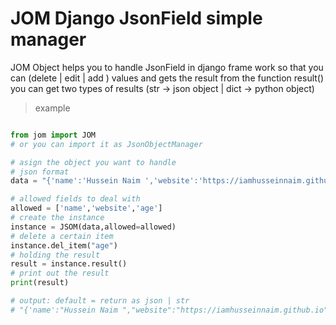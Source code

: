 # JOM Django JsonField simple manager

JOM Object helps you to handle JsonField in django frame work 
so that you can (delete | edit | add ) values and gets the result from the function
result() 
you can get two types of results (str -> json object | dict -> python object)

> example 

```python

from jom import JOM 
# or you can import it as JsonObjectManager

# asign the object you want to handle 
# json format 
data = "{'name':'Hussein Naim ','website':'https://iamhusseinnaim.github.io','age':22}"

# allowed fields to deal with 
allowed = ['name','website','age']
# create the instance 
instance = JSOM(data,allowed=allowed)
# delete a certain item
instance.del_item("age")
# holding the result 
result = instance.result()
# print out the result
print(result)

# output: default = return as json | str 
# "{'name':"Hussein Naim ","website":"https://iamhusseinnaim.github.io"}


```